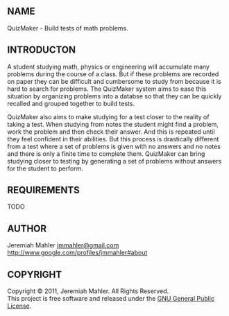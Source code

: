 
NAME
----

QuizMaker - Build tests of math problems.

INTRODUCTON
-----------

A student studying math, physics or engineering will accumulate many
problems during the course of a class.
But if these problems are recorded on paper they can be difficult and
cumbersome to study from because it is hard to search for problems.
The QuizMaker system aims to ease this situation by organizing problems into a
databse so that they can be quickly recalled and grouped together to build tests.

QuizMaker also aims to make studying for a test closer to the reality of taking
a test.
When studying from notes the student might find a problem, work the problem and then
check their answer.  And this is repeated until they feel confident in their
abilities.
But this process is drastically different from a test where a set of problems
is given with no answers and no notes and there is only a finite time to complete
them.
QuizMaker can bring studying closer to testing by generating a set of problems
without answers for the student to perform.

REQUIREMENTS
------------

TODO

AUTHOR
------

Jeremiah Mahler <jmmahler@gmail.com><br>
<http://www.google.com/profiles/jmmahler#about>

COPYRIGHT
---------

Copyright &copy; 2011, Jeremiah Mahler.  All Rights Reserved.<br>
This project is free software and released under
the [GNU General Public License][gpl].

 [gpl]: http://www.gnu.org/licenses/gpl.html

